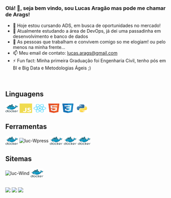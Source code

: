 ### Olá! 👋, seja bem vindo, sou Lucas Aragão mas pode me chamar de Arags!


- 🔭 Hoje estou cursando ADS, em busca de oportunidades no mercado!
- 🌱 Atualmente estudando a área de DevOps, já dei uma passadinha em desenvolvimento e banco de dados
- 👯 As pessoas que trabalham e convivem comigo so me elogiam! ou pelo menos na minha frente...
- 📫 Meu email de contato: lucas.arags@gmail.com
- ⚡ Fun fact: Minha primeira Graduação foi Engenharia Civil, tenho pós em BI e Big Data e Metodologias Ágeis ;)

<div style="display: inline_block"><br>

  ## Linguagens
  
  <img align="center" alt="luc-Js" height="30" width="40" src="https://raw.githubusercontent.com/devicons/devicon/master/icons/docker/docker-original-wordmark.svg">
  
  <img align="center" alt="luc-Js" height="30" width="40" src="https://raw.githubusercontent.com/devicons/devicon/master/icons/javascript/javascript-plain.svg">
  <img align="center" alt="luc-React" height="30" width="40" src="https://raw.githubusercontent.com/devicons/devicon/master/icons/react/react-original.svg">
  <img align="center" alt="luc-HTML" height="30" width="40" src="https://raw.githubusercontent.com/devicons/devicon/master/icons/html5/html5-original.svg">
  <img align="center" alt="luc-CSS" height="30" width="40" src="https://raw.githubusercontent.com/devicons/devicon/master/icons/css3/css3-original.svg">
  <img align="center" alt="luc-Python" height="30" width="40" src="https://raw.githubusercontent.com/devicons/devicon/master/icons/python/python-original.svg">

  ## Ferramentas
  <img align="center" alt="luc-Js" height="30" width="40" src="https://raw.githubusercontent.com/devicons/devicon/master/icons/docker/docker-original-wordmark.svg">
  <img align="center" alt="luc-Wpress" height="30" width="40" src="https://raw.githubusercontent.com/devicons/devicon/blob/master/icons/react/react-original-wordmark.svg">
  <img align="center" alt="luc-Js" height="30" width="40" src="https://raw.githubusercontent.com/devicons/devicon/master/icons/docker/docker-original-wordmark.svg">
  <img align="center" alt="luc-Js" height="30" width="40" src="https://raw.githubusercontent.com/devicons/devicon/master/icons/docker/docker-original-wordmark.svg">
  
  <img align="center" alt="luc-Js" height="30" width="40" src="https://raw.githubusercontent.com/devicons/devicon/master/icons/docker/docker-original-wordmark.svg">

  ## Sitemas

  <img align="center" alt="luc-Wind" height="30" width="40" src="https://raw.githubusercontent.com/devicons/devicon/blob/master/icons/windows8/windows8-original.svg">
  <img align="center" alt="luc-Js" height="30" width="40" src="https://raw.githubusercontent.com/devicons/devicon/master/icons/docker/docker-original-wordmark.svg">
  

  
  
</div>
  
  ##
 
<div> 
 	<a href="https://www.twitch.tv/luc_arags" target="_blank"><img src="https://img.shields.io/badge/Twitch-9146FF?style=for-the-badge&logo=twitch&logoColor=white" target="_blank"></a>
  <a href = "mailto:lucas.arags@gmail.com"><img src="https://img.shields.io/badge/-Gmail-%23333?style=for-the-badge&logo=gmail&logoColor=white" target="_blank"></a>
  <a href="https://www.linkedin.com/in/lucas-arags" target="_blank"><img src="https://img.shields.io/badge/-LinkedIn-%230077B5?style=for-the-badge&logo=linkedin&logoColor=white" target="_blank"></a> 
  
</div>
